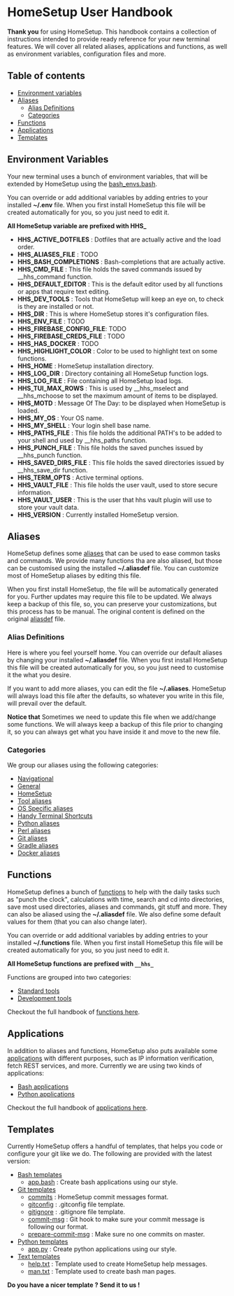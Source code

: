 # HomeSetup User Handbook

**Thank you** for using HomeSetup. This handbook contains a collection of instructions intended to provide ready
reference for your new terminal features. We will cover all related aliases, applications and functions, as well as 
environment variables, configuration files and more.

## Table of contents

<!-- toc -->

- [Environment variables](#environment-variables)
- [Aliases](#aliases)
  * [Alias Definitions](#alias-definitions)
  * [Categories](#categories)
- [Functions](#functions)
- [Applications](#applications)
- [Templates](#templates)

<!-- tocstop -->

## Environment Variables

Your new terminal uses a bunch of environment variables, that will be extended by HomeSetup using the 
[bash_envs.bash](../../dotfiles/bash/bash_env.bash).

You can override or add additional variables by adding entries to your installed **~/.env** file. When you first 
install HomeSetup this file will be created automatically for you, so you just need to edit it.

**All HomeSetup variable are prefixed with HHS_**

- **HHS_ACTIVE_DOTFILES** : Dotfiles that are actually active and the load order.
- **HHS_ALIASES_FILE** : TODO
- **HHS_BASH_COMPLETIONS** : Bash-completions that are actually active.
- **HHS_CMD_FILE** : This file holds the saved commands issued by __hhs_command function.
- **HHS_DEFAULT_EDITOR** : This is the default editor used by all functions or apps that require text editing.
- **HHS_DEV_TOOLS** : Tools that HomeSetup will keep an eye on, to check is they are installed or not.
- **HHS_DIR** : This is where HomeSetup stores it's configuration files.
- **HHS_ENV_FILE** : TODO
- **HHS_FIREBASE_CONFIG_FILE**: TODO
- **HHS_FIREBASE_CREDS_FILE** : TODO
- **HHS_HAS_DOCKER** : TODO
- **HHS_HIGHLIGHT_COLOR** : Color to be used to highlight text on some functions.
- **HHS_HOME** : HomeSetup installation directory.
- **HHS_LOG_DIR** : Directory containing all HomeSetup function logs.
- **HHS_LOG_FILE** : File containing all HomeSetup load logs.
- **HHS_TUI_MAX_ROWS** : This is used by __hhs_mselect and  __hhs_mchoose to set the maximum amount of items to be displayed.
- **HHS_MOTD** : Message Of The Day: to be displayed when HomeSetup is loaded.
- **HHS_MY_OS** : Your OS name.
- **HHS_MY_SHELL** : Your login shell base name.
- **HHS_PATHS_FILE** : This file holds the additional PATH's to be added to your shell and used by __hhs_paths function.
- **HHS_PUNCH_FILE** : This file holds the saved punches issued by __hhs_punch function.
- **HHS_SAVED_DIRS_FILE** : This file holds the saved directories issued by __hhs_save_dir function.
- **HHS_TERM_OPTS** : Active terminal options.
- **HHS_VAULT_FILE** : This file holds the user vault, used to store secure information.
- **HHS_VAULT_USER** : This is the user that hhs vault plugin will use to store your vault data.
- **HHS_VERSION** : Currently installed HomeSetup version.

## Aliases

HomeSetup defines some [aliases](../../README.md#aliases) that can be used to ease common tasks and commands. We provide many functions tha are 
also aliased, but those can be customised using the installed **~/.aliasdef** file. You can customize most of HomeSetup 
aliases by editing this file. 

When you first install HomeSetup, the file will be automatically generated for you. Further updates may require this 
file to be updated. We always keep a backup of this file, so, you can preserve your customizations, but this process has 
to be manual. The original content is defined on the original [aliasdef](../../dotfiles/aliasdef) file.

### Alias Definitions

Here is where you feel yourself home. You can override our default aliases by changing your installed **~/.aliasdef** file. 
When you first install HomeSetup this file will be created automatically for you, so you just need to customise it the 
what you desire.

If you want to add more aliases, you can edit the file **~/.aliases**. HomeSetup will always load this file after the defaults, so whatever you write in this file, will prevail over the default.

**Notice that** Sometimes we need to update this file when we add/change some functions. We will always keep a backup of this file prior to 
changing it, so you can always get what you have inside it and move to the new file.

### Categories

We group our aliases using the following categories:

- [Navigational](../../README.md#navigational)
- [General](../../README.md#general)
- [HomeSetup](../../README.md#homesetup-hhs)
- [Tool aliases](../../README.md#tool-aliases)
- [OS Specific aliases](../../README.md#os-specific-aliases)
- [Handy Terminal Shortcuts](../../README.md#handy-terminal-shortcuts)
- [Python aliases](../../README.md#python-aliases)
- [Perl aliases](../../README.md#perl-aliases)
- [Git aliases](../../README.md#git-aliases)
- [Gradle aliases](../../README.md#gradle-aliases)
- [Docker aliases](../../README.md#docker-aliases)

## Functions

HomeSetup defines a bunch of [functions](../../README.md#functions) to help with the daily tasks such as "punch the clock", 
calculations with time, search and cd into directories, save most used directories, aliases and commands, git stuff and more. 
They can also be aliased using the **~/.aliasdef** file. We also define some default values for them (that you can also change later).

You can override or add additional variables by adding entries to your installed **~/.functions** file. When you first 
install HomeSetup this file will be created automatically for you, so you just need to edit it.

**All HomeSetup functions are prefixed with `__hhs_`**

Functions are grouped into two categories:

- [Standard tools](../../README.md#standard-tools)
- [Development tools](../../README.md#development-tools)

Checkout the full handbook of [functions here](pages/functions.md).

## Applications

In addition to aliases and functions, HomeSetup also puts available some [applications](../../README.md#applications)
with different purposes, such as IP information verification, fetch REST services, and more. Currently we are using two
kinds of applications:

- [Bash applications](../../README.md#bash-apps)
- [Python applications](../../README.md#python-apps)

Checkout the full handbook of [applications here](pages/applications.md).

## Templates

Currently HomeSetup offers a handful of templates, that helps you code or configure your git like we do. The following
are provided with the latest version:

- [Bash templates](../../templates/bash)
    * [app.bash](../../templates/bash/app.bash) : Create bash applications using our style.
- [Git templates](../../templates/git)
    * [commits](../../templates/git/commits) : HomeSetup commit messages format.
    * [gitconfig](../../templates/git/gitconfig) : .gitconfig file template.
    * [gitignore](../../templates/git/gitignore) : .gitignore file template.
    * [commit-msg](../../templates/git/hooks/commit-msg) : Git hook to make sure your commit message is following our format.
    * [prepare-commit-msg](../../templates/git/hooks/prepare-commit-msg) : Make sure no one commits on master.
- [Python templates](../../templates/py)
    * [app.py](../../templates/py/app.py) : Create python applications using our style.
- [Text templates](../../templates/txt)
    * [help.txt](../../templates/txt/help.txt) : Template used to create HomeSetup help messages.
    * [man.txt](../../templates/txt/man.txt) : Template used to create bash man pages.

**Do you have a nicer template ? Send it to us !**
